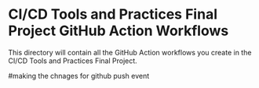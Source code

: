 # CI/CD Tools and Practices Final Project GitHub Action Workflows

This directory will contain all the GitHub Action workflows you create in the CI/CD Tools and Practices Final Project.

#making the chnages for github push event
